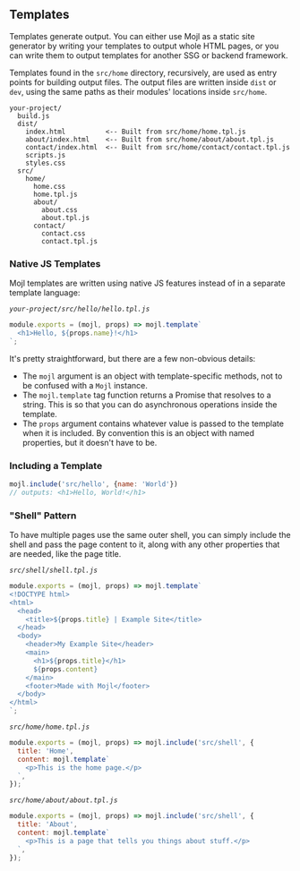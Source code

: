 ## Templates

Templates generate output. You can either use Mojl as a static site generator by writing your templates to output whole HTML pages, or you can write them to output templates for another SSG or backend framework.

Templates found in the `src/home` directory, recursively, are used as entry points for building output files. The output files are written inside `dist` or `dev`, using the  same paths as their modules' locations inside `src/home`.

```
your-project/
  build.js
  dist/
    index.html          <-- Built from src/home/home.tpl.js
    about/index.html    <-- Built from src/home/about/about.tpl.js
    contact/index.html  <-- Built from src/home/contact/contact.tpl.js
    scripts.js
    styles.css
  src/
    home/
      home.css
      home.tpl.js
      about/
        about.css
        about.tpl.js
      contact/
        contact.css
        contact.tpl.js
```

### Native JS Templates

Mojl templates are written using native JS features instead of in a separate template language:

*`your-project/src/hello/hello.tpl.js`*
```javascript
module.exports = (mojl, props) => mojl.template`
  <h1>Hello, ${props.name}!</h1>
`;
```

It's pretty straightforward, but there are a few non-obvious details:

* The `mojl` argument is an object with template-specific methods, not to be confused with a `Mojl` instance.
* The `mojl.template` tag function returns a Promise that resolves to a string. This is so that you can do asynchronous operations inside the template.
* The `props` argument contains whatever value is passed to the template when it is included. By convention this is an object with named properties, but it doesn't have to be.

### Including a Template

```javascript
mojl.include('src/hello', {name: 'World'})
// outputs: <h1>Hello, World!</h1>
```

### "Shell" Pattern

To have multiple pages use the same outer shell, you can simply include the shell and pass the page content to it, along with any other properties that are needed, like the page title.

*`src/shell/shell.tpl.js`*
```javascript
module.exports = (mojl, props) => mojl.template`
<!DOCTYPE html>
<html>
  <head>
    <title>${props.title} | Example Site</title>
  </head>
  <body>
    <header>My Example Site</header>
    <main>
      <h1>${props.title}</h1>
      ${props.content}
    </main>
    <footer>Made with Mojl</footer>
  </body>
</html>
`;
```

*`src/home/home.tpl.js`*
```javascript
module.exports = (mojl, props) => mojl.include('src/shell', {
  title: 'Home',
  content: mojl.template`
    <p>This is the home page.</p>
  `,
});
```

*`src/home/about/about.tpl.js`*
```javascript
module.exports = (mojl, props) => mojl.include('src/shell', {
  title: 'About',
  content: mojl.template`
    <p>This is a page that tells you things about stuff.</p>
  `,
});
```